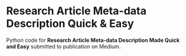 # Research Article Meta-data Description Quick & Easy

Python code for **Research Article Meta-data Description Made Quick and Easy** submitted to publication on Medium.
